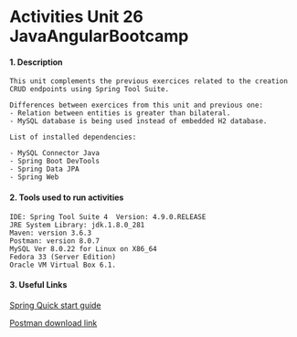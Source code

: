 # Activities Unit 26 JavaAngularBootcamp

#### 1. Description
```
This unit complements the previous exercices related to the creation CRUD endpoints using Spring Tool Suite.

Differences between exercices from this unit and previous one: 
- Relation between entities is greater than bilateral. 
- MySQL database is being used instead of embedded H2 database. 

List of installed dependencies:

- MySQL Connector Java
- Spring Boot DevTools
- Spring Data JPA
- Spring Web
```

#### 2. Tools used to run activities
```
IDE: Spring Tool Suite 4  Version: 4.9.0.RELEASE
JRE System Library: jdk.1.8.0_281  
Maven: version 3.6.3 
Postman: version 8.0.7
MySQL Ver 8.0.22 for Linux on X86_64
Fedora 33 (Server Edition)
Oracle VM Virtual Box 6.1.
```
#### 3. Useful Links

[Spring Quick start guide](https://spring.io/quickstart)

[Postman download link](https://www.postman.com/downloads/)






